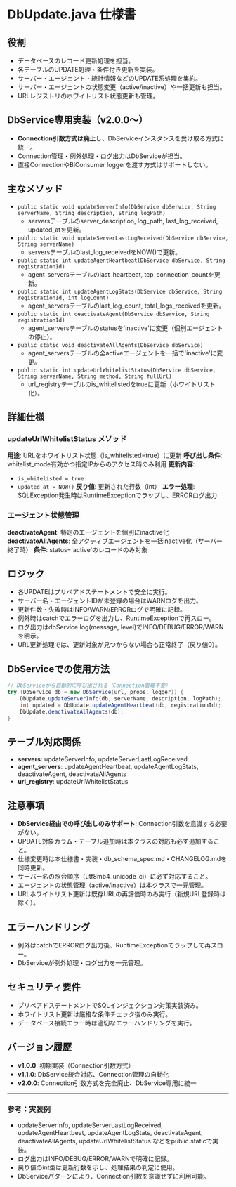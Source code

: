 # DbUpdate.java 仕様書

## 役割
- データベースのレコード更新処理を担当。
- 各テーブルのUPDATE処理・条件付き更新を実装。
- サーバー・エージェント・統計情報などのUPDATE系処理を集約。
- サーバー・エージェントの状態変更（active/inactive）や一括更新も担当。
- URLレジストリのホワイトリスト状態更新も管理。

## DbService専用実装（v2.0.0～）
- **Connection引数方式は廃止**し、DbServiceインスタンスを受け取る方式に統一。
- Connection管理・例外処理・ログ出力はDbServiceが担当。
- 直接ConnectionやBiConsumer loggerを渡す方式はサポートしない。

## 主なメソッド
- `public static void updateServerInfo(DbService dbService, String serverName, String description, String logPath)`
  - serversテーブルのserver_description, log_path, last_log_received, updated_atを更新。
- `public static void updateServerLastLogReceived(DbService dbService, String serverName)`
  - serversテーブルのlast_log_receivedをNOW()で更新。
- `public static int updateAgentHeartbeat(DbService dbService, String registrationId)`
  - agent_serversテーブルのlast_heartbeat, tcp_connection_countを更新。
- `public static int updateAgentLogStats(DbService dbService, String registrationId, int logCount)`
  - agent_serversテーブルのlast_log_count, total_logs_receivedを更新。
- `public static int deactivateAgent(DbService dbService, String registrationId)`
  - agent_serversテーブルのstatusを'inactive'に変更（個別エージェントの停止）。
- `public static void deactivateAllAgents(DbService dbService)`
  - agent_serversテーブルの全activeエージェントを一括で'inactive'に変更。
- `public static int updateUrlWhitelistStatus(DbService dbService, String serverName, String method, String fullUrl)`
  - url_registryテーブルのis_whitelistedをtrueに更新（ホワイトリスト化）。

## 詳細仕様

### updateUrlWhitelistStatus メソッド
**用途**: URLをホワイトリスト状態（is_whitelisted=true）に更新
**呼び出し条件**: whitelist_mode有効かつ指定IPからのアクセス時のみ利用
**更新内容**: 
- `is_whitelisted = true`
- `updated_at = NOW()`
**戻り値**: 更新された行数（int）
**エラー処理**: SQLException発生時はRuntimeExceptionでラップし、ERRORログ出力

### エージェント状態管理
**deactivateAgent**: 特定のエージェントを個別にinactive化
**deactivateAllAgents**: 全アクティブエージェントを一括inactive化（サーバー終了時）
**条件**: status='active'のレコードのみ対象

## ロジック
- 各UPDATEはプリペアドステートメントで安全に実行。
- サーバー名・エージェントIDが未登録の場合はWARNログを出力。
- 更新件数・失敗時はINFO/WARN/ERRORログで明確に記録。
- 例外時はcatchでエラーログを出力し、RuntimeExceptionで再スロー。
- ログ出力はdbService.log(message, level)でINFO/DEBUG/ERROR/WARNを明示。
- URL更新処理では、更新対象が見つからない場合も正常終了（戻り値0）。

## DbServiceでの使用方法
```java
// DbServiceから自動的に呼び出される（Connection管理不要）
try (DbService db = new DbService(url, props, logger)) {
    DbUpdate.updateServerInfo(db, serverName, description, logPath);
    int updated = DbUpdate.updateAgentHeartbeat(db, registrationId);
    DbUpdate.deactivateAllAgents(db);
}
```

## テーブル対応関係
- **servers**: updateServerInfo, updateServerLastLogReceived
- **agent_servers**: updateAgentHeartbeat, updateAgentLogStats, deactivateAgent, deactivateAllAgents
- **url_registry**: updateUrlWhitelistStatus

## 注意事項
- **DbService経由での呼び出しのみサポート**: Connection引数を意識する必要がない。
- UPDATE対象カラム・テーブル追加時は本クラスの対応も必ず追加すること。
- 仕様変更時は本仕様書・実装・db_schema_spec.md・CHANGELOG.mdを同時更新。
- サーバー名の照合順序（utf8mb4_unicode_ci）に必ず対応すること。
- エージェントの状態管理（active/inactive）は本クラスで一元管理。
- URLホワイトリスト更新は既存URLの再評価時のみ実行（新規URL登録時は除く）。

## エラーハンドリング
- 例外はcatchでERRORログ出力後、RuntimeExceptionでラップして再スロー。
- DbServiceが例外処理・ログ出力を一元管理。

## セキュリティ要件
- プリペアドステートメントでSQLインジェクション対策実装済み。
- ホワイトリスト更新は厳格な条件チェック後のみ実行。
- データベース接続エラー時は適切なエラーハンドリングを実行。

## バージョン履歴
- **v1.0.0**: 初期実装（Connection引数方式）
- **v1.1.0**: DbService統合対応、Connection管理の自動化
- **v2.0.0**: Connection引数方式を完全廃止、DbService専用に統一

---

### 参考：実装例
- updateServerInfo, updateServerLastLogReceived, updateAgentHeartbeat, updateAgentLogStats, deactivateAgent, deactivateAllAgents, updateUrlWhitelistStatus などをpublic staticで実装。
- ログ出力はINFO/DEBUG/ERROR/WARNで明確に記録。
- 戻り値のint型は更新行数を示し、処理結果の判定に使用。
- DbServiceパターンにより、Connection引数を意識せずに利用可能。
